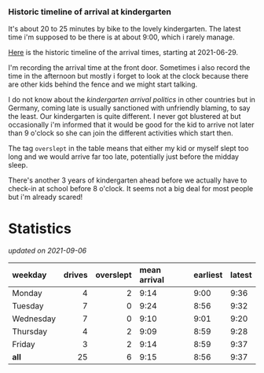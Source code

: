 ### Historic timeline of arrival at kindergarten

It's about 20 to 25 minutes by bike to the lovely kindergarten. 
The latest time i'm supposed to be there is at about 9:00, 
which i rarely manage. 

[Here](times.csv) is the historic timeline of the arrival times, starting
at 2021-06-29.

I'm recording the arrival time at the front door. Sometimes i 
also record the time in the afternoon but mostly i forget
to look at the clock because there are other kids 
behind the fence and we might start talking.

I do not know about the *kindergarten arrival politics* in other
countries but in Germany, coming late is usually sanctioned 
with unfriendly blaming, to say the least. Our kindergarten is quite
different. I never got blustered at but occasionally i'm informed
that it would be good for the kid to arrive not later than 9 o'clock
so she can join the different activities which start then. 

The tag `overslept` in the table means that either my kid or myself
slept too long and we would arrive far too late, potentially just
before the midday sleep.

There's another 3 years of kindergarten ahead before we actually 
have to check-in at school before 8 o'clock. It seems not a big deal
for most people but i'm already scared!


# Statistics

*updated on 2021-09-06*

| weekday   |   drives |   overslept | mean arrival   | earliest   | latest   |
|:----------|---------:|------------:|:---------------|:-----------|:---------|
| Monday    |        4 |           2 | 9:14           | 9:00       | 9:36     |
| Tuesday   |        7 |           0 | 9:24           | 8:56       | 9:32     |
| Wednesday |        7 |           0 | 9:10           | 9:01       | 9:20     |
| Thursday  |        4 |           2 | 9:09           | 8:59       | 9:28     |
| Friday    |        3 |           2 | 9:14           | 8:59       | 9:37     |
| **all**   |       25 |           6 | 9:15           | 8:56       | 9:37     |

